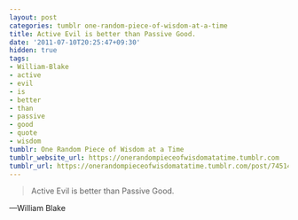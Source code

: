 ```yaml
---
layout: post
categories: tumblr one-random-piece-of-wisdom-at-a-time
title: Active Evil is better than Passive Good.
date: '2011-07-10T20:25:47+09:30'
hidden: true
tags:
- William-Blake
- active
- evil
- is
- better
- than
- passive
- good
- quote
- wisdom
tumblr: One Random Piece of Wisdom at a Time
tumblr_website_url: https://onerandompieceofwisdomatatime.tumblr.com
tumblr_url: https://onerandompieceofwisdomatatime.tumblr.com/post/7451473519/active-evil-is-better-than-passive-good
---
```

> Active Evil is better than Passive Good.

—William Blake&nbsp;
